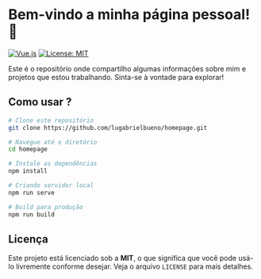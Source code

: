 # Bem-vindo a minha página pessoal! 👋

[![Vue.js](https://img.shields.io/badge/-Vue.js-4FC08D?logo=vue.js&logoColor=white)](https://vuejs.org/)
[![License: MIT](https://img.shields.io/badge/License-MIT-yellow.svg)](https://opensource.org/licenses/MIT)

Este é o repositório onde compartilho algumas informações sobre mim e projetos que estou trabalhando. Sinta-se à vontade para explorar!

## Como usar ?

```bash
# Clone este repositório
git clone https://github.com/lugabrielbueno/homepage.git

# Navegue até o diretório
cd homepage

# Instale as dependências
npm install

# Criando servidor local
npm run serve

# Build para produção
npm run build
```

## Licença

Este projeto está licenciado sob a **MIT**, o que significa que você pode usá-lo livremente conforme desejar. Veja o arquivo `LICENSE` para mais detalhes.
